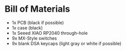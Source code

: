 # Bill of Materials

- 1x PCB (black if possible)
- 1x case (black)
- 1x Seeed XIAO RP2040 through-hole
- 9x MX-Style switches
- 9x blank DSA keycaps (light gray or white if possible)
